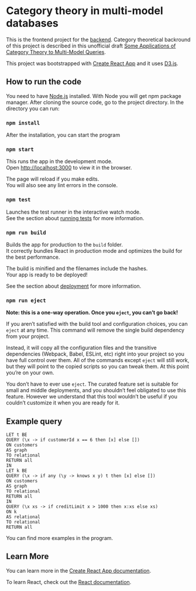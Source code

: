 # Category theory in multi-model databases

This is the frontend project for the [backend](https://github.com/valterUo/demo-system-frontend). Category theoretical backround of this project is described in this unofficial draft [Some Applications of Category Theory to Multi-Model Queries](https://www.overleaf.com/read/kqvkvrhcnmxv).

This project was bootstrapped with [Create React App](https://github.com/facebook/create-react-app) and it uses [D3.js](https://d3js.org/).

## How to run the code

You need to have [Node.js](https://nodejs.org/en/) installed. With Node you will get npm package manager. After cloning the source code, go to the project directory. In the directory you can run:

### `npm install`

After the installation, you can start the program

### `npm start`

This runs the app in the development mode.<br>
Open [http://localhost:3000](http://localhost:3000) to view it in the browser.

The page will reload if you make edits.<br>
You will also see any lint errors in the console.

### `npm test`

Launches the test runner in the interactive watch mode.<br>
See the section about [running tests](https://facebook.github.io/create-react-app/docs/running-tests) for more information.

### `npm run build`

Builds the app for production to the `build` folder.<br>
It correctly bundles React in production mode and optimizes the build for the best performance.

The build is minified and the filenames include the hashes.<br>
Your app is ready to be deployed!

See the section about [deployment](https://facebook.github.io/create-react-app/docs/deployment) for more information.

### `npm run eject`

**Note: this is a one-way operation. Once you `eject`, you can’t go back!**

If you aren’t satisfied with the build tool and configuration choices, you can `eject` at any time. This command will remove the single build dependency from your project.

Instead, it will copy all the configuration files and the transitive dependencies (Webpack, Babel, ESLint, etc) right into your project so you have full control over them. All of the commands except `eject` will still work, but they will point to the copied scripts so you can tweak them. At this point you’re on your own.

You don’t have to ever use `eject`. The curated feature set is suitable for small and middle deployments, and you shouldn’t feel obligated to use this feature. However we understand that this tool wouldn’t be useful if you couldn’t customize it when you are ready for it.

## Example query

```
LET t BE
QUERY (\x -> if customerId x == 6 then [x] else [])
ON customers
AS graph
TO relational
RETURN all
IN
LET k BE
QUERY (\x -> if any (\y -> knows x y) t then [x] else [])
ON customers
AS graph
TO relational
RETURN all
IN
QUERY (\x xs -> if creditLimit x > 1000 then x:xs else xs)
ON k
AS relational
TO relational
RETURN all
```

You can find more examples in the program.

## Learn More

You can learn more in the [Create React App documentation](https://facebook.github.io/create-react-app/docs/getting-started).

To learn React, check out the [React documentation](https://reactjs.org/).